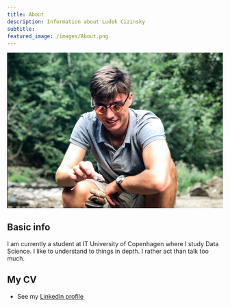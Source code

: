 ```yaml
---
title: About
description: Information about Ludek Cizinsky
subtitle:
featured_image: /images/About.png
---
```


![](/images/About.png)

## Basic info
I am currently a student at IT University of Copenhagen where I study Data Science. I like to understand to things in depth. I rather act than talk too much.

## My CV
* See my <a href="https://www.linkedin.com/in/ludek-cizinsky/">Linkedin profile</a>
